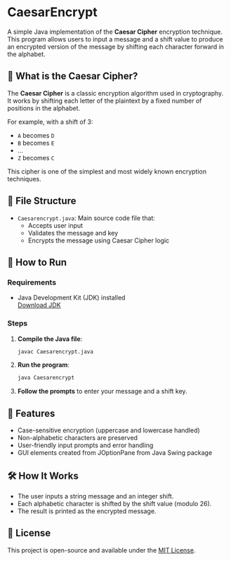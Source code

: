 
# CaesarEncrypt

A simple Java implementation of the **Caesar Cipher** encryption technique. This program allows users to input a message and a shift value to produce an encrypted version of the message by shifting each character forward in the alphabet.

## 🔐 What is the Caesar Cipher?

The **Caesar Cipher** is a classic encryption algorithm used in cryptography. It works by shifting each letter of the plaintext by a fixed number of positions in the alphabet.

For example, with a shift of 3:

- `A` becomes `D`
- `B` becomes `E`
- ...
- `Z` becomes `C`

This cipher is one of the simplest and most widely known encryption techniques.

## 📂 File Structure

- `Caesarencrypt.java`: Main source code file that:
  - Accepts user input
  - Validates the message and key
  - Encrypts the message using Caesar Cipher logic

## 🚀 How to Run

### Requirements

- Java Development Kit (JDK) installed  
  [Download JDK](https://www.oracle.com/java/technologies/javase-downloads.html)

### Steps

1. **Compile the Java file**:

   ```bash
   javac Caesarencrypt.java
   ```

2. **Run the program**:

   ```bash
   java Caesarencrypt
   ```

3. **Follow the prompts** to enter your message and a shift key.

## 🧠 Features

- Case-sensitive encryption (uppercase and lowercase handled)
- Non-alphabetic characters are preserved
- User-friendly input prompts and error handling
- GUI elements created from JOptionPane from Java Swing package

## 🛠️ How It Works

- The user inputs a string message and an integer shift.
- Each alphabetic character is shifted by the shift value (modulo 26).
- The result is printed as the encrypted message.

## 📄 License

This project is open-source and available under the [MIT License](LICENSE).
